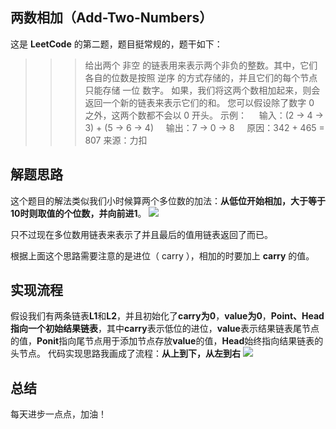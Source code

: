 ## 两数相加（Add-Two-Numbers）
这是 **LeetCode** 的第二题，题目挺常规的，题干如下：
>>>  给出两个 非空 的链表用来表示两个非负的整数。其中，它们各自的位数是按照 逆序 的方式存储的，并且它们的每个节点只能存储 一位 数字。
如果，我们将这两个数相加起来，则会返回一个新的链表来表示它们的和。
您可以假设除了数字 0 之外，这两个数都不会以 0 开头。
示例：
&nbsp;&nbsp;&nbsp;&nbsp;输入：(2 -> 4 -> 3) + (5 -> 6 -> 4)
&nbsp;&nbsp;&nbsp;&nbsp;输出：7 -> 0 -> 8
&nbsp;&nbsp;&nbsp;&nbsp;原因：342 + 465 = 807
来源：力扣

## 解题思路
这个题目的解法类似我们小时候算两个多位数的加法：**从低位开始相加，大于等于10时则取值的个位数，并向前进1**。
![](https://cdn.learnku.com/uploads/images/202004/10/21280/e9vHCtJ8bA.jpg!large)

只不过现在多位数用链表来表示了并且最后的值用链表返回了而已。

根据上面这个思路需要注意的是进位（ carry ），相加的时要加上 **carry** 的值。

## 实现流程
假设我们有两条链表**L1**和**L2**，并且初始化了**carry为0**，**value为0**，**Point、Head指向一个初始结果链表**，其中**carry**表示低位的进位，**value**表示结果链表尾节点的值，**Ponit**指向尾节点用于添加节点存放**value**的值，**Head**始终指向结果链表的头节点。
代码实现思路我画成了流程：**从上到下，从左到右**
![](https://cdn.learnku.com/uploads/images/202004/10/21280/0Z9oLJsh0w.jpg!large)

## 总结
每天进步一点点，加油！